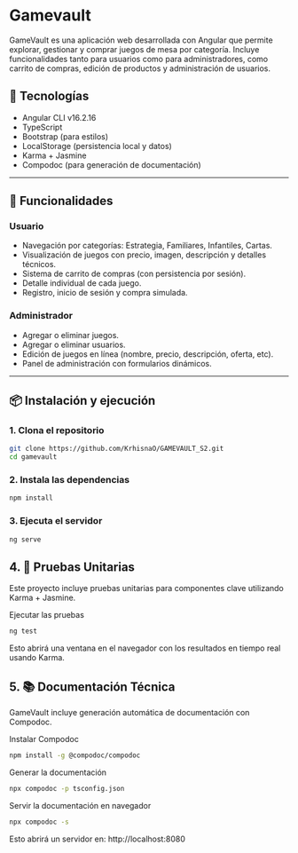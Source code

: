 # Gamevault

GameVault es una aplicación web desarrollada con Angular que permite explorar, gestionar y comprar juegos de mesa por categoría. Incluye funcionalidades tanto para usuarios como para administradores, como carrito de compras, edición de productos y administración de usuarios.

## 🚀 Tecnologías

- Angular CLI v16.2.16
- TypeScript
- Bootstrap (para estilos)
- LocalStorage (persistencia local y datos)
- Karma + Jasmine
- Compodoc (para generación de documentación)

---

## 🧩 Funcionalidades

### Usuario
- Navegación por categorías: Estrategia, Familiares, Infantiles, Cartas.
- Visualización de juegos con precio, imagen, descripción y detalles técnicos.
- Sistema de carrito de compras (con persistencia por sesión).
- Detalle individual de cada juego.
- Registro, inicio de sesión y compra simulada.

### Administrador
- Agregar o eliminar juegos.
- Agregar o eliminar usuarios.
- Edición de juegos en línea (nombre, precio, descripción, oferta, etc).
- Panel de administración con formularios dinámicos.

---

## 📦 Instalación y ejecución

### 1. Clona el repositorio

```bash
git clone https://github.com/KrhisnaO/GAMEVAULT_S2.git
cd gamevault
```

### 2. Instala las dependencias

```bash
npm install
```

### 3. Ejecuta el servidor

```bash
ng serve
```

## 4. 🧪 Pruebas Unitarias
Este proyecto incluye pruebas unitarias para componentes clave utilizando Karma + Jasmine.

Ejecutar las pruebas
```bash
ng test
```
Esto abrirá una ventana en el navegador con los resultados en tiempo real usando Karma.

## 5. 📚 Documentación Técnica
GameVault incluye generación automática de documentación con Compodoc.

Instalar Compodoc
```bash
npm install -g @compodoc/compodoc
```
Generar la documentación
```bash
npx compodoc -p tsconfig.json
```
Servir la documentación en navegador
```bash
npx compodoc -s
```
Esto abrirá un servidor en: http://localhost:8080
